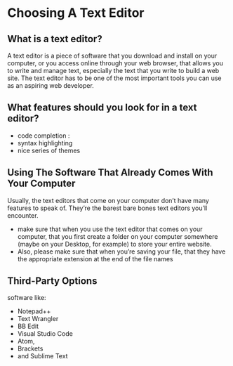 # Choosing A Text Editor
## What is a text editor?
A text editor is a piece of software that you download and install on your computer, or you access online through your web browser, that allows you to write and manage text, especially the text that you write to build a web site. The text editor has to be one of the most important tools you can use as an aspiring web developer.
## What features should you look for in a text editor?
- code completion :
- syntax highlighting
- nice series of themes

## Using The Software That Already Comes With Your Computer
Usually, the text editors that come on your computer don’t have many features to speak of. They’re the barest bare bones text editors you’ll encounter.
- make sure that when you use the text editor that comes on your computer, that you first create a folder on your computer somewhere (maybe on your Desktop, for example) to store your entire website.
- Also, please make sure that when you’re saving your file, that they have the appropriate extension at the end of the file names
## Third-Party Options
software like:
- Notepad++
- Text Wrangler
- BB Edit
- Visual Studio Code
- Atom,
- Brackets
- and Sublime Text